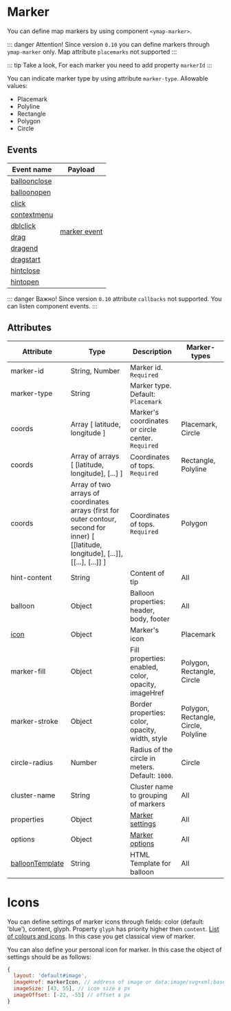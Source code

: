 # Marker

You can define map markers by using component `<ymap-marker>`.

::: danger Attention!
Since version `0.10` you can define markers through `ymap-marker` only. Map attribute `placemarks` not supported
:::

::: tip Take a look,
For each marker you need to add property `markerId` 
:::

You can indicate marker type by using attribute `marker-type`. Allowable values:
* Placemark
* Polyline
* Rectangle
* Polygon
* Circle

## Events

<table>
  <thead>
    <tr>
      <th>Event name</th>
      <th>Payload</th>
    </tr>
  </thead>
  <tbody>
    <tr>
      <td><a href="https://tech.yandex.ru/maps/jsapi/doc/2.1/ref/reference/GeoObject-docpage/#GeoObject__events-summary">balloonclose</a></td>
      <td rowspan="10" style="text-align: center;">
        <a href="https://tech.yandex.ru/maps/doc/jsapi/2.1/dg/concepts/events-docpage/">marker event</a>
      </td>
    </tr>
    <tr>
      <td><a href="https://tech.yandex.ru/maps/jsapi/doc/2.1/ref/reference/GeoObject-docpage/#GeoObject__events-summary">balloonopen</a></td>
    </tr>
    <tr>
      <td><a href="https://tech.yandex.ru/maps/jsapi/doc/2.1/ref/reference/GeoObject-docpage/#GeoObject__events-summary">click</a></td>
    </tr>
    <tr>
      <td><a href="https://tech.yandex.ru/maps/jsapi/doc/2.1/ref/reference/GeoObject-docpage/#GeoObject__events-summary">contextmenu</a></td>
    </tr>
    <tr>
      <td><a href="https://tech.yandex.ru/maps/jsapi/doc/2.1/ref/reference/GeoObject-docpage/#GeoObject__events-summary">dblclick</a></td>
    </tr>
    <tr>
      <td><a href="https://tech.yandex.ru/maps/jsapi/doc/2.1/ref/reference/GeoObject-docpage/#GeoObject__events-summary">drag</a></td>
    </tr>
    <tr>
      <td><a href="https://tech.yandex.ru/maps/jsapi/doc/2.1/ref/reference/GeoObject-docpage/#GeoObject__events-summary">dragend</a></td>
    </tr>
    <tr>
      <td><a href="https://tech.yandex.ru/maps/jsapi/doc/2.1/ref/reference/GeoObject-docpage/#GeoObject__events-summary">dragstart</a></td>
    </tr>
    <tr>
      <td><a href="https://tech.yandex.ru/maps/jsapi/doc/2.1/ref/reference/GeoObject-docpage/#GeoObject__events-summary">hintclose</a></td>
    </tr>
    <tr>
      <td><a href="https://tech.yandex.ru/maps/jsapi/doc/2.1/ref/reference/GeoObject-docpage/#GeoObject__events-summary">hintopen</a></td>
    </tr>
  </tbody>
</table>

::: danger Важно!
Since version `0.10` attribute `callbacks` not supported. You can listen component events.
:::

## Attributes

| Attribute | Type | Description | Marker-types |
| ----- | ----- | ----- | ----- |
| marker-id | String, Number | Marker id. `Required` ||
| marker-type | String | Marker type. Default: `Placemark` ||
| coords | Array [ latitude, longitude ] | Marker's coordinates or circle center. `Required` | Placemark, Circle |
| coords | Array of arrays [ [latitude, longitude], [...] ] | Coordinates of tops. `Required` | Rectangle, Polyline |
| coords | Array of two arrays of coordinates arrays (first for outer contour, second for inner) [ [[latitude, longitude], [...]], [[...], [...]] ] | Coordinates of tops. `Required` | Polygon |
| hint-content | String | Content of tip | All |
| balloon | Object | Balloon properties: header, body, footer | All |
| [icon](#icons) | Object | Marker's icon | Placemark |
| marker-fill | Object | Fill properties: enabled, color, opacity, imageHref | Polygon, Rectangle, Circle |
| marker-stroke | Object | Border properties: color, opacity, width, style | Polygon, Rectangle, Circle, Polyline |
| circle-radius | Number | Radius of the circle in meters. Default: `1000`. | Circle |
| cluster-name | String | Cluster name to grouping of markers | All |
| properties | Object | [Marker settings](https://tech.yandex.ru/maps/doc/jsapi/2.1/ref/reference/GeoObject-docpage/#param-feature.properties) | All |
| options | Object | [Marker options](https://tech.yandex.ru/maps/doc/jsapi/2.1/ref/reference/GeoObject-docpage/#param-options) | All |
| [balloonTemplate](/examples/#кастомный-темпnейт-баnуна) | String | HTML Template for balloon | All |

# Icons

You can define settings of marker icons through fields: color (default: 'blue'), content, glyph. Property `glyph` has priority higher then  `content`. [List of colours and icons](https://tech.yandex.ru/maps/doc/jsapi/2.1/ref/reference/option.presetStorage-docpage/). In this case you get classical view of marker.

You can also define your personal icon for marker. In this case the object of settings should be as follows:

```JavaScript
{
  layout: 'default#image',
  imageHref: markerIcon, // address of image or data:image/svg+xml;base64
  imageSize: [43, 55], // icon size в px
  imageOffset: [-22, -55] // offset в px
}

```
